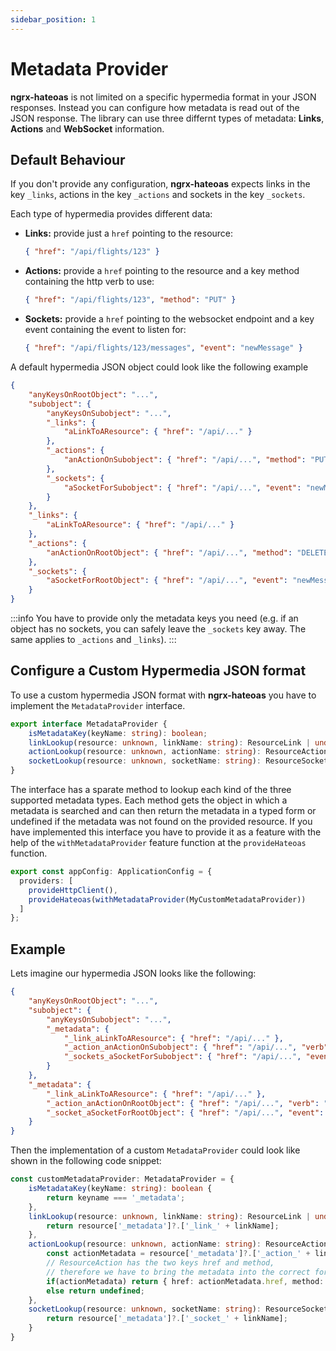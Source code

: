 ```yaml
---
sidebar_position: 1
---
```


# Metadata Provider
**ngrx-hateoas** is not limited on a specific hypermedia format in your JSON responses. Instead you can configure how metadata is read out of the JSON response. The library can use three differnt types of metadata: **Links**, **Actions** and **WebSocket** information.


## Default Behaviour
If you don't provide any configuration, **ngrx-hateoas** expects links in the key `_links`, actions in the key `_actions` and sockets in the key `_sockets`. 

Each type of hypermedia provides different data: 

* **Links:** provide just a `href` pointing to the resource:
    ```json title="Link Example Object"
    { "href": "/api/flights/123" }
    ``` 


* **Actions:** provide a `href` pointing to the resource and a key method containing the http verb to use:
    ```json title="Action Example Object"
    { "href": "/api/flights/123", "method": "PUT" }
    ``` 

* **Sockets:** provide  a `href` pointing to the websocket endpoint and a key event containing the event to listen for:
    ```json title="Socket Example Object"
    { "href": "/api/flights/123/messages", "event": "newMessage" }
    ``` 

A default hypermedia JSON object could look like the following example

```json
{
    "anyKeysOnRootObject": "...",
    "subobject": {
        "anyKeysOnSubobject": "...",
        "_links": {
            "aLinkToAResource": { "href": "/api/..." }
        },
        "_actions": {
            "anActionOnSubobject": { "href": "/api/...", "method": "PUT" }
        }, 
        "_sockets": {
            "aSocketForSubobject": { "href": "/api/...", "event": "newMessageForSubobject" }
        }
    },
    "_links": {
        "aLinkToAResource": { "href": "/api/..." }
    },
    "_actions": {
        "anActionOnRootObject": { "href": "/api/...", "method": "DELETE" }
    }, 
    "_sockets": {
        "aSocketForRootObject": { "href": "/api/...", "event": "newMessageForRoot" }
    }
}
```

:::info
    You have to provide only the metadata keys you need (e.g. if an object has no sockets, you can safely leave the `_sockets` key away. The same applies to `_actions` and `_links`).
:::

## Configure a Custom Hypermedia JSON format
To use a custom hypermedia JSON format with **ngrx-hateoas** you have to implement the `MetadataProvider` interface.

```ts
export interface MetadataProvider {
    isMetadataKey(keyName: string): boolean;
    linkLookup(resource: unknown, linkName: string): ResourceLink | undefined;
    actionLookup(resource: unknown, actionName: string): ResourceAction | undefined;
    socketLookup(resource: unknown, socketName: string): ResourceSocket | undefined;
}
```

The interface has a sparate method to lookup each kind of the three supported metadata types. Each method gets the object in which a metadata is searched and can then return the metadata in a typed form or undefined if the metadata was not found on the provided resource. If you have implemented this interface you have to provide it as a feature with the help of the `withMetadataProvider` feature function at the `provideHateoas` function. 

```ts
export const appConfig: ApplicationConfig = {
  providers: [
    provideHttpClient(),
    provideHateoas(withMetadataProvider(MyCustomMetadataProvider))
  ]
};
```

## Example
Lets imagine our hypermedia JSON looks like the following:

```json
{
    "anyKeysOnRootObject": "...",
    "subobject": {
        "anyKeysOnSubobject": "...",
        "_metadata": {
            "_link_aLinkToAResource": { "href": "/api/..." },
            "_action_anActionOnSubobject": { "href": "/api/...", "verb": "PUT" },
            "_sockets_aSocketForSubobject": { "href": "/api/...", "event": "newMessageForSubobject" }
        }
    },
    "_metadata": {
        "_link_aLinkToAResource": { "href": "/api/..." },
        "_action_anActionOnRootObject": { "href": "/api/...", "verb": "DELETE" },
        "_socket_aSocketForRootObject": { "href": "/api/...", "event": "newMessageForRoot" }
    }
}
```

Then the implementation of a custom `MetadataProvider` could look like shown in the following code snippet:

```ts
const customMetadataProvider: MetadataProvider = {
    isMetadataKey(keyName: string): boolean {
        return keyname === '_metadata';
    },
    linkLookup(resource: unknown, linkName: string): ResourceLink | undefined {
        return resource['_metadata']?.['_link_' + linkName];
    },
    actionLookup(resource: unknown, actionName: string): ResourceAction | undefined {
        const actionMetadata = resource['_metadata']?.['_action_' + linkName];
        // ResourceAction has the two keys href and method, 
        // therefore we have to bring the metadata into the correct format
        if(actionMetadata) return { href: actionMetadata.href, method: actionMetadata.verb };
        else return undefined;
    },
    socketLookup(resource: unknown, socketName: string): ResourceSocket | undefined {
        return resource['_metadata']?.['_socket_' + linkName];
    }
}
```